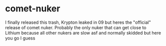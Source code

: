# comet-nuker
I finally released this trash, Krypton leaked in 09 but heres the "official" release of comet nuker.  Probably the only nuker that can get close to Lithium because all other nukers are slow asf and normally skidded but here you go I guess
